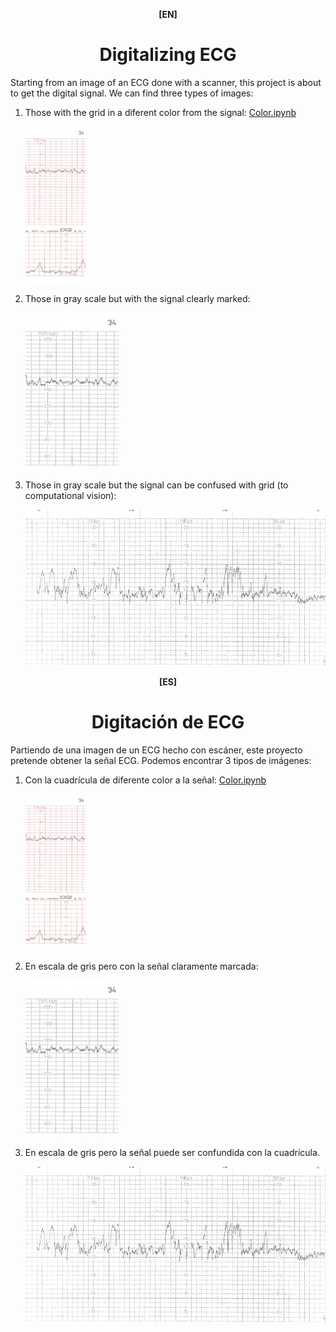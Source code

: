 <p align=center><b>[EN]</b></p>
<h1 align=center>Digitalizing ECG</h1> 
Starting from an image of an ECG done with a scanner, this project is about to get the digital signal.
We can find three types of images:
<ol>
<li> <p>Those with the grid in a diferent color from the signal:  <a href='https://raw.githubusercontent.com/davidgherr/Digitalizing-ECG/main/Color.ipynb'>Color.ipynb</a></p>
      
   
   <p>
   <picture>
   <img alt="Color" src="https://raw.githubusercontent.com/davidgherr/Digitalizing-ECG/main/assets/ecg.jpeg"
      height="250px">
   </picture></p></li>
   
<li> Those in gray scale but with the signal clearly marked:
   <p>
   <picture>
   <img alt="Color" src="https://raw.githubusercontent.com/davidgherr/Digitalizing-ECG/main/assets/D1.jpg"
      height="250px">
   </picture></p></li>
<li> Those in gray scale but the signal can be confused with grid (to computational vision):
   <p>
   <picture>
   <img alt="Color" src="https://raw.githubusercontent.com/davidgherr/Digitalizing-ECG/main/assets/final_1.jpeg"
      height="250px">
   </picture></p></li>
</ol>

<p align=center><b>[ES]</b></p>
<h1 align=center>Digitación de ECG</h1> 
Partiendo de una imagen de un ECG hecho con escáner, este proyecto pretende obtener la señal ECG. 
Podemos encontrar 3 tipos de imágenes:
<ol>
<li> Con la cuadrícula de diferente color a la señal: <a href='https://raw.githubusercontent.com/davidgherr/Digitalizing-ECG/main/Color.ipynb'>Color.ipynb</a>
   <p>
   <picture>
   <img alt="Color" src="https://raw.githubusercontent.com/davidgherr/Digitalizing-ECG/main/assets/ecg.jpeg"
      height="250px">
   </picture></p></li>
   
<li> En escala de gris pero con la señal claramente marcada:
   <p>
   <picture>
   <img alt="Color" src="https://raw.githubusercontent.com/davidgherr/Digitalizing-ECG/main/assets/D1.jpg"
      height="250px">
   </picture></p></li>
<li> En escala de gris pero la señal puede ser confundida con la cuadrícula.
   <p>
   <picture>
   <img alt="Color" src="https://raw.githubusercontent.com/davidgherr/Digitalizing-ECG/main/assets/final_1.jpeg"
      height="250px">
   </picture></p></li>
</ol>

